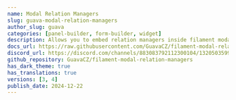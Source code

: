 ```yaml
---
name: Modal Relation Managers
slug: guava-modal-relation-managers
author_slug: guava
categories: [panel-builder, form-builder, widget]
description: Allows you to embed relation managers inside filament modals.
docs_url: https://raw.githubusercontent.com/GuavaCZ/filament-modal-relation-managers/main/README.md
discord_url: https://discord.com/channels/883083792112300104/1320503599582941324
github_repository: GuavaCZ/filament-modal-relation-managers
has_dark_theme: true
has_translations: true
versions: [3, 4]
publish_date: 2024-12-22
---
```


